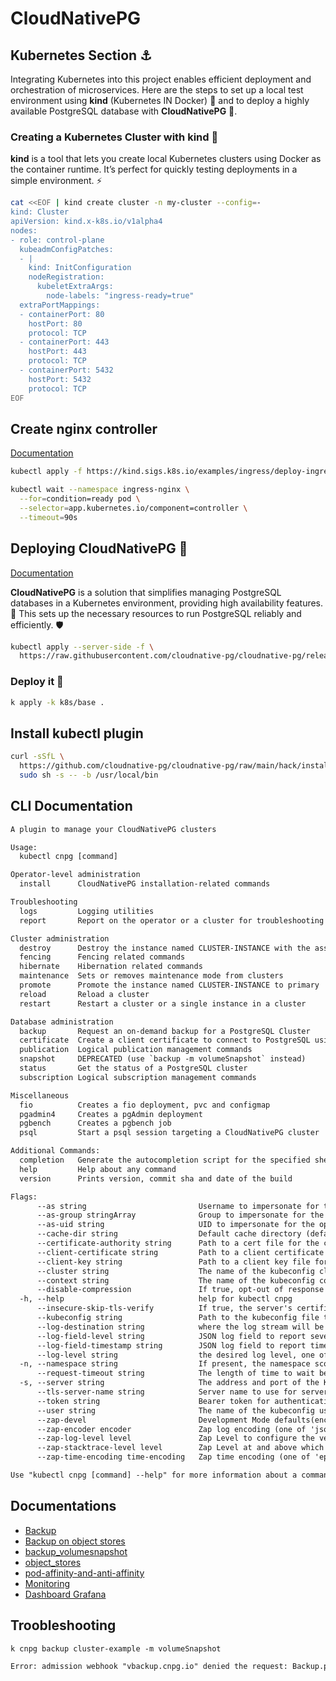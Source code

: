 # CloudNativePG

## Kubernetes Section ⚓

Integrating Kubernetes into this project enables efficient deployment and orchestration of microservices. Here are the steps to set up a local test environment using **kind** (Kubernetes IN Docker) 🐳 and to deploy a highly available PostgreSQL database with **CloudNativePG** 🐘.

### Creating a Kubernetes Cluster with kind 🔨

**kind** is a tool that lets you create local Kubernetes clusters using Docker as the container runtime. It’s perfect for quickly testing deployments in a simple environment. ⚡

```sh
cat <<EOF | kind create cluster -n my-cluster --config=-
kind: Cluster
apiVersion: kind.x-k8s.io/v1alpha4
nodes:
- role: control-plane
  kubeadmConfigPatches:
  - |
    kind: InitConfiguration
    nodeRegistration:
      kubeletExtraArgs:
        node-labels: "ingress-ready=true"
  extraPortMappings:
  - containerPort: 80
    hostPort: 80
    protocol: TCP
  - containerPort: 443
    hostPort: 443
    protocol: TCP
  - containerPort: 5432
    hostPort: 5432
    protocol: TCP
EOF
```

## Create nginx controller

[Documentation](https://kind.sigs.k8s.io/docs/user/ingress/#ingress-nginx)

```sh
kubectl apply -f https://kind.sigs.k8s.io/examples/ingress/deploy-ingress-nginx.yaml
```

```sh
kubectl wait --namespace ingress-nginx \
  --for=condition=ready pod \
  --selector=app.kubernetes.io/component=controller \
  --timeout=90s
```

## Deploying CloudNativePG 🐘

[Documentation](https://cloudnative-pg.io/documentation/current/installation_upgrade/)

**CloudNativePG** is a solution that simplifies managing PostgreSQL databases in a Kubernetes environment, providing high availability features. 🚀 This sets up the necessary resources to run PostgreSQL reliably and efficiently. 🛡️

```sh
kubectl apply --server-side -f \
  https://raw.githubusercontent.com/cloudnative-pg/cloudnative-pg/release-1.25/releases/cnpg-1.25.1.yaml
```

### Deploy it 🚀

```sh
k apply -k k8s/base .
```

## Install kubectl plugin

```sh
curl -sSfL \
  https://github.com/cloudnative-pg/cloudnative-pg/raw/main/hack/install-cnpg-plugin.sh | \
  sudo sh -s -- -b /usr/local/bin
```

## CLI Documentation

```txt
A plugin to manage your CloudNativePG clusters

Usage:
  kubectl cnpg [command]

Operator-level administration
  install      CloudNativePG installation-related commands

Troubleshooting
  logs         Logging utilities
  report       Report on the operator or a cluster for troubleshooting

Cluster administration
  destroy      Destroy the instance named CLUSTER-INSTANCE with the associated PVC
  fencing      Fencing related commands
  hibernate    Hibernation related commands
  maintenance  Sets or removes maintenance mode from clusters
  promote      Promote the instance named CLUSTER-INSTANCE to primary
  reload       Reload a cluster
  restart      Restart a cluster or a single instance in a cluster

Database administration
  backup       Request an on-demand backup for a PostgreSQL Cluster
  certificate  Create a client certificate to connect to PostgreSQL using TLS and Certificate authentication
  publication  Logical publication management commands
  snapshot     DEPRECATED (use `backup -m volumeSnapshot` instead)
  status       Get the status of a PostgreSQL cluster
  subscription Logical subscription management commands

Miscellaneous
  fio          Creates a fio deployment, pvc and configmap
  pgadmin4     Creates a pgAdmin deployment
  pgbench      Creates a pgbench job
  psql         Start a psql session targeting a CloudNativePG cluster

Additional Commands:
  completion   Generate the autocompletion script for the specified shell
  help         Help about any command
  version      Prints version, commit sha and date of the build

Flags:
      --as string                         Username to impersonate for the operation. User could be a regular user or a service account in a namespace.
      --as-group stringArray              Group to impersonate for the operation, this flag can be repeated to specify multiple groups.
      --as-uid string                     UID to impersonate for the operation.
      --cache-dir string                  Default cache directory (default "/home/fabien/.kube/cache")
      --certificate-authority string      Path to a cert file for the certificate authority
      --client-certificate string         Path to a client certificate file for TLS
      --client-key string                 Path to a client key file for TLS
      --cluster string                    The name of the kubeconfig cluster to use
      --context string                    The name of the kubeconfig context to use
      --disable-compression               If true, opt-out of response compression for all requests to the server
  -h, --help                              help for kubectl cnpg
      --insecure-skip-tls-verify          If true, the server's certificate will not be checked for validity. This will make your HTTPS connections insecure
      --kubeconfig string                 Path to the kubeconfig file to use for CLI requests.
      --log-destination string            where the log stream will be written
      --log-field-level string            JSON log field to report severity in (default: level)
      --log-field-timestamp string        JSON log field to report timestamp in (default: ts)
      --log-level string                  the desired log level, one of error, info, debug and trace (default "info")
  -n, --namespace string                  If present, the namespace scope for this CLI request
      --request-timeout string            The length of time to wait before giving up on a single server request. Non-zero values should contain a corresponding time unit (e.g. 1s, 2m, 3h). A value of zero means don't timeout requests. (default "0")
  -s, --server string                     The address and port of the Kubernetes API server
      --tls-server-name string            Server name to use for server certificate validation. If it is not provided, the hostname used to contact the server is used
      --token string                      Bearer token for authentication to the API server
      --user string                       The name of the kubeconfig user to use
      --zap-devel                         Development Mode defaults(encoder=consoleEncoder,logLevel=Debug,stackTraceLevel=Warn). Production Mode defaults(encoder=jsonEncoder,logLevel=Info,stackTraceLevel=Error)
      --zap-encoder encoder               Zap log encoding (one of 'json' or 'console')
      --zap-log-level level               Zap Level to configure the verbosity of logging. Can be one of 'debug', 'info', 'error', or any integer value > 0 which corresponds to custom debug levels of increasing verbosity
      --zap-stacktrace-level level        Zap Level at and above which stacktraces are captured (one of 'info', 'error', 'panic').
      --zap-time-encoding time-encoding   Zap time encoding (one of 'epoch', 'millis', 'nano', 'iso8601', 'rfc3339' or 'rfc3339nano'). Defaults to 'epoch'.

Use "kubectl cnpg [command] --help" for more information about a command.
```

## Documentations

- [Backup](https://cloudnative-pg.io/documentation/current/backup/)
- [Backup on object stores](https://cloudnative-pg.io/documentation/current/backup_barmanobjectstore/)
- [backup_volumesnapshot](https://cloudnative-pg.io/documentation/current/backup_volumesnapshot/)
- [object_stores](https://cloudnative-pg.io/documentation/current/appendixes/object_stores/)
- [pod-affinity-and-anti-affinity](https://cloudnative-pg.io/documentation/current/scheduling/#pod-affinity-and-anti-affinity)
- [Monitoring](https://cloudnative-pg.io/documentation/current/monitoring/)
- [Dashboard Grafana](https://github.com/cloudnative-pg/grafana-dashboards)

## Troobleshooting

```txt
k cnpg backup cluster-example -m volumeSnapshot

Error: admission webhook "vbackup.cnpg.io" denied the request: Backup.postgresql.cnpg.io "cluster-example-20250316160747" is invalid: spec.method: Invalid value: "volumeSnapshot": Cannot use volumeSnapshot backup method due to missing VolumeSnapshot CRD. If you installed the CRD after having started the operator, please restart it to enable VolumeSnapshot support
```
